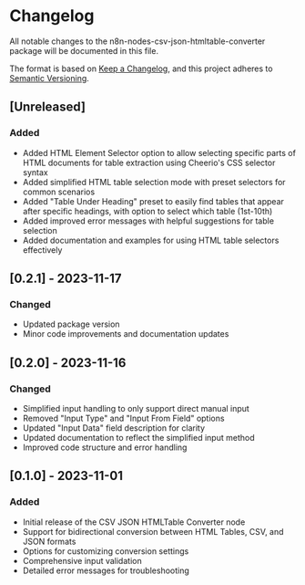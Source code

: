 # Changelog

All notable changes to the n8n-nodes-csv-json-htmltable-converter package will be documented in this file.

The format is based on [Keep a Changelog](https://keepachangelog.com/en/1.0.0/),
and this project adheres to [Semantic Versioning](https://semver.org/spec/v2.0.0.html).

## [Unreleased]

### Added
- Added HTML Element Selector option to allow selecting specific parts of HTML documents for table extraction using Cheerio's CSS selector syntax
- Added simplified HTML table selection mode with preset selectors for common scenarios
- Added "Table Under Heading" preset to easily find tables that appear after specific headings, with option to select which table (1st-10th)
- Added improved error messages with helpful suggestions for table selection
- Added documentation and examples for using HTML table selectors effectively

## [0.2.1] - 2023-11-17

### Changed

- Updated package version
- Minor code improvements and documentation updates

## [0.2.0] - 2023-11-16

### Changed

- Simplified input handling to only support direct manual input
- Removed "Input Type" and "Input From Field" options
- Updated "Input Data" field description for clarity
- Updated documentation to reflect the simplified input method
- Improved code structure and error handling

## [0.1.0] - 2023-11-01

### Added

- Initial release of the CSV JSON HTMLTable Converter node
- Support for bidirectional conversion between HTML Tables, CSV, and JSON formats
- Options for customizing conversion settings
- Comprehensive input validation
- Detailed error messages for troubleshooting
